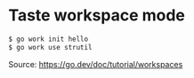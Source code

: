 # Taste workspace mode

```sh
$ go work init hello
$ go work use strutil 
```

Source: https://go.dev/doc/tutorial/workspaces
